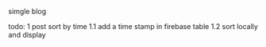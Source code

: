simgle blog

todo:
1 post sort by time
    1.1 add a time stamp in firebase table
    1.2 sort locally and display